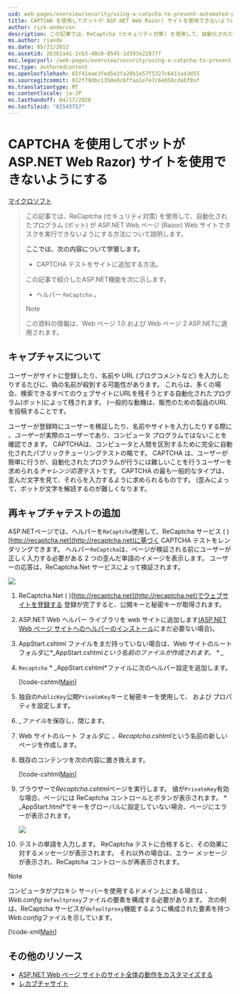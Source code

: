 ```yaml
---
uid: web-pages/overview/security/using-a-catpcha-to-prevent-automated-programs-bots-from-using-your-aspnet-web-site
title: CAPTCHA を使用してボットが ASP.NET Web Razor) サイトを使用できないようにする |マイクロソフトドキュメント
author: rick-anderson
description: この記事では、ReCaptcha (セキュリティ対策) を使用して、自動化されたプログラム (ボット) が ASP.NET web ページ (Razor) でタスクを実行できないようにする方法について説明します。
ms.author: riande
ms.date: 05/21/2012
ms.assetid: 2b381a41-2cb3-40c0-8545-1d393e22877f
msc.legacyurl: /web-pages/overview/security/using-a-catpcha-to-prevent-automated-programs-bots-from-using-your-aspnet-web-site
msc.type: authoredcontent
ms.openlocfilehash: 65f414ae3fed5e2fa28b1e57f5327c6411a43d55
ms.sourcegitcommit: 022f79dbc1350e0c6ffaa1e7e7c6e850cdabf9af
ms.translationtype: MT
ms.contentlocale: ja-JP
ms.lasthandoff: 04/17/2020
ms.locfileid: "81543757"
---
```

# <a name="using-a-captcha-to-prevent-bots-from-using-your-aspnet-web-razor-site"></a>CAPTCHA を使用してボットが ASP.NET Web Razor) サイトを使用できないようにする

[マイクロソフト](https://github.com/microsoft)

> この記事では、ReCaptcha (セキュリティ対策) を使用して、自動化されたプログラム (ボット) が ASP.NET Web ページ (Razor) Web サイトでタスクを実行できないようにする方法について説明します。
> 
> **ここでは、次の内容について学習します。** 
> 
> - CAPTCHA テストをサイトに追加する方法。
> 
> この記事で紹介したASP.NET機能を次に示します。
> 
> - ヘルパー `ReCaptcha` 。
> 
> > [!NOTE]
> > この資料の情報は、Web ページ 1.0 および Web ページ 2 ASP.NETに適用されます。

## <a name="about-captchas"></a>キャプチャスについて

ユーザーがサイトに登録したり、名前や URL (ブログコメントなど) を入力したりするたびに、偽の名前が殺到する可能性があります。 これらは、多くの場合、検索できるすべてのウェブサイトにURLを残そうとする自動化されたプログラム(ボット)によって残されます。 (一般的な動機は、販売のための製品のURLを投稿することです。

ユーザーが登録時にユーザーを検証したり、名前やサイトを入力したりする際に *、ユーザー*が実際のユーザーであり、コンピュータ プログラムではないことを確認できます。 CAPTCHAは、コンピュータと人間を区別するために完全に自動化されたパブリックチューリングテストの略です。 CAPTCHA は、ユーザーが簡単に行うが、自動化されたプログラムが行うには難しいことを行うユーザーを求められる*チャレンジ応答*テストです。 CAPTCHA の最も一般的なタイプは、歪んだ文字を見て、それらを入力するように求められるものです。 (歪みによって、ボットが文字を解読するのが難しくなります。

## <a name="adding-a-recaptcha-test"></a>再キャプチャテストの追加

ASP.NETページでは、ヘルパーを`ReCaptcha`使用して、ReCaptcha サービス ( )[http://recaptcha.net](http://recaptcha.net)に基づく CAPTCHA テストをレンダリングできます。 ヘルパー`ReCaptcha`は、ページが検証される前にユーザーが正しく入力する必要がある 2 つの歪んだ単語のイメージを表示します。 ユーザーの応答は、ReCaptcha.Net サービスによって検証されます。

![](using-a-catpcha-to-prevent-automated-programs-bots-from-using-your-aspnet-web-site/_static/image1.jpg)

1. ReCaptcha.Net ( )[http://recaptcha.net](http://recaptcha.net)でウェブサイトを登録する 登録が完了すると、公開キーと秘密キーが取得されます。
2. ASP.NET Web ヘルパー ライブラリを web サイトに追加します[(ASP.NET Web ページ サイトへのヘルパーのインストール](https://go.microsoft.com/fwlink/?LinkId=252372)にまだ必要ない場合)。
3. AppStart.cshtml ファイルをまだ持っていない場合は、Web サイトのルート フォルダに*\_AppStart.cshtml*という名前のファイルが作成されます。 * \_*
4. `Recaptcha` * \_AppStart.cshtml*ファイルに次のヘルパー設定を追加します。 

    [!code-cshtml[Main](using-a-catpcha-to-prevent-automated-programs-bots-from-using-your-aspnet-web-site/samples/sample1.cshtml?highlight=6-7)]
5. 独自の`PublicKey`公開`PrivateKey`キーと秘密キーを使用して、 および プロパティを設定します。
6. *\_ファイル*を保存し、閉じます。
7. Web サイトのルート フォルダに *、Recaptcha.cshtml*という名前の新しいページを作成します。
8. 既存のコンテンツを次の内容に置き換えます。 

    [!code-cshtml[Main](using-a-catpcha-to-prevent-automated-programs-bots-from-using-your-aspnet-web-site/samples/sample2.cshtml)]
9. ブラウザーで*Recaptcha.cshtml*ページを実行します。 値が`PrivateKey`有効な場合、ページには ReCaptcha コントロールとボタンが表示されます。 * \_AppStart.html*でキーをグローバルに設定していない場合、ページにエラーが表示されます。 

    ![](using-a-catpcha-to-prevent-automated-programs-bots-from-using-your-aspnet-web-site/_static/image1.png)
10. テストの単語を入力します。 ReCaptcha テストに合格すると、その効果に対するメッセージが表示されます。 それ以外の場合は、エラー メッセージが表示され、ReCaptcha コントロールが再表示されます。

> [!NOTE]
> コンピュータがプロキシ サーバーを使用するドメイン上にある場合は *、Web.config* `defaultproxy`ファイルの要素を構成する必要があります。 次の例は、ReCaptcha サービスが`defaultproxy`機能するように構成された要素を持つ*Web.config*ファイルを示しています。
> 
> [!code-xml[Main](using-a-catpcha-to-prevent-automated-programs-bots-from-using-your-aspnet-web-site/samples/sample3.xml)]

<a id="Additional_Resources"></a>
## <a name="additional-resources"></a>その他のリソース

- [ASP.NET Web ページ サイトのサイト全体の動作をカスタマイズする](https://go.microsoft.com/fwlink/?LinkId=202906)
- [レカプチャサイト](https://www.google.com/recaptcha)
